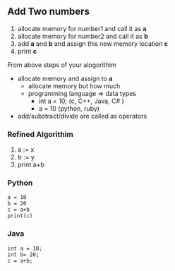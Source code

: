 ## Add Two numbers

1. allocate memory for number1 and call it as __a__
2. allocate memory for number2 and call it as __b__
3. add __a__ and __b__ and assign this new memory location __c__
4. print __c__


From above steps of your alogorithim
* allocate memory and assign to __a__  
    * allocate memory but how much
    * programming language => data types
        * int a = 10; (c, C++, Java, C# )
        * a = 10  (python, ruby)
* add/substract/divide  are called as operators


### Refined Algorithim
1. a := x 
2. b := y
3. print a+b

### Python
```
a = 10
b = 20
c = a+b
print(c)
```

### Java
```
int a = 10;
int b= 20;
c = a+b;

```

